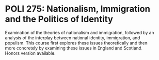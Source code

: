 # POLI 275: Nationalism, Immigration and the Politics of Identity

Examination of the theories of nationalism and immigration, followed by an analysis of the interplay between national identity, immigration, and populism. This course first explores these issues theoretically and then more concretely by examining these issues in England and Scotland. Honors version available.